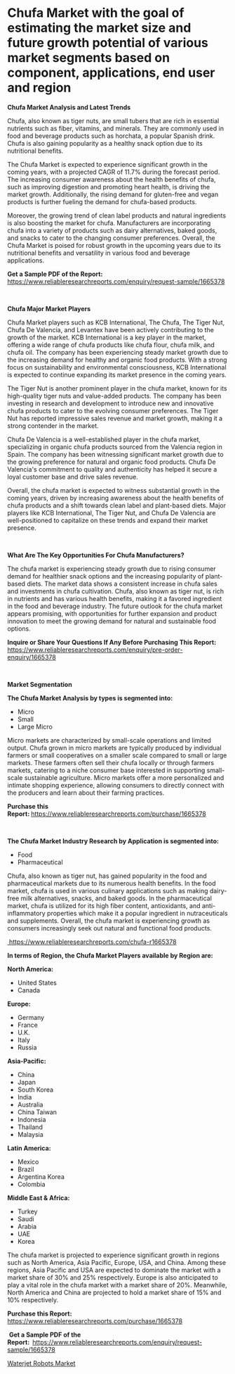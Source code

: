 <p><h1>Chufa Market with the goal of estimating the market size and future growth potential of various market segments based on component, applications, end user and region</h1></p><p><strong>Chufa Market Analysis and Latest Trends</strong></p>
<p><p>Chufa, also known as tiger nuts, are small tubers that are rich in essential nutrients such as fiber, vitamins, and minerals. They are commonly used in food and beverage products such as horchata, a popular Spanish drink. Chufa is also gaining popularity as a healthy snack option due to its nutritional benefits.</p><p>The Chufa Market is expected to experience significant growth in the coming years, with a projected CAGR of 11.7% during the forecast period. The increasing consumer awareness about the health benefits of chufa, such as improving digestion and promoting heart health, is driving the market growth. Additionally, the rising demand for gluten-free and vegan products is further fueling the demand for chufa-based products.</p><p>Moreover, the growing trend of clean label products and natural ingredients is also boosting the market for chufa. Manufacturers are incorporating chufa into a variety of products such as dairy alternatives, baked goods, and snacks to cater to the changing consumer preferences. Overall, the Chufa Market is poised for robust growth in the upcoming years due to its nutritional benefits and versatility in various food and beverage applications.</p></p>
<p><strong>Get a Sample PDF of the Report:&nbsp;</strong> <a href="https://www.reliableresearchreports.com/enquiry/request-sample/1665378">https://www.reliableresearchreports.com/enquiry/request-sample/1665378</a></p>
<p>&nbsp;</p>
<p><strong>Chufa Major Market Players</strong></p>
<p><p>Chufa Market players such as KCB International, The Chufa, The Tiger Nut, Chufa De Valencia, and Levantex have been actively contributing to the growth of the market. KCB International is a key player in the market, offering a wide range of chufa products like chufa flour, chufa milk, and chufa oil. The company has been experiencing steady market growth due to the increasing demand for healthy and organic food products. With a strong focus on sustainability and environmental consciousness, KCB International is expected to continue expanding its market presence in the coming years.</p><p>The Tiger Nut is another prominent player in the chufa market, known for its high-quality tiger nuts and value-added products. The company has been investing in research and development to introduce new and innovative chufa products to cater to the evolving consumer preferences. The Tiger Nut has reported impressive sales revenue and market growth, making it a strong contender in the market.</p><p>Chufa De Valencia is a well-established player in the chufa market, specializing in organic chufa products sourced from the Valencia region in Spain. The company has been witnessing significant market growth due to the growing preference for natural and organic food products. Chufa De Valencia's commitment to quality and authenticity has helped it secure a loyal customer base and drive sales revenue.</p><p>Overall, the chufa market is expected to witness substantial growth in the coming years, driven by increasing awareness about the health benefits of chufa products and a shift towards clean label and plant-based diets. Major players like KCB International, The Tiger Nut, and Chufa De Valencia are well-positioned to capitalize on these trends and expand their market presence.</p></p>
<p>&nbsp;</p>
<p><strong>What Are The Key Opportunities For Chufa Manufacturers?</strong></p>
<p><p>The chufa market is experiencing steady growth due to rising consumer demand for healthier snack options and the increasing popularity of plant-based diets. The market data shows a consistent increase in chufa sales and investments in chufa cultivation. Chufa, also known as tiger nut, is rich in nutrients and has various health benefits, making it a favored ingredient in the food and beverage industry. The future outlook for the chufa market appears promising, with opportunities for further expansion and product innovation to meet the growing demand for natural and sustainable food options.</p></p>
<p><strong>Inquire or Share Your Questions If Any Before Purchasing This Report:</strong> <a href="https://www.reliableresearchreports.com/enquiry/pre-order-enquiry/1665378">https://www.reliableresearchreports.com/enquiry/pre-order-enquiry/1665378</a></p>
<p>&nbsp;</p>
<p><strong>Market Segmentation</strong></p>
<p><strong>The Chufa Market Analysis by types is segmented into:</strong></p>
<p><ul><li>Micro</li><li>Small</li><li>Large Micro</li></ul></p>
<p><p>Micro markets are characterized by small-scale operations and limited output. Chufa grown in micro markets are typically produced by individual farmers or small cooperatives on a smaller scale compared to small or large markets. These farmers often sell their chufa locally or through farmers markets, catering to a niche consumer base interested in supporting small-scale sustainable agriculture. Micro markets offer a more personalized and intimate shopping experience, allowing consumers to directly connect with the producers and learn about their farming practices.</p></p>
<p><strong>Purchase this Report:&nbsp;</strong><a href="https://www.reliableresearchreports.com/purchase/1665378">https://www.reliableresearchreports.com/purchase/1665378</a></p>
<p>&nbsp;</p>
<p><strong>The Chufa Market Industry Research by Application is segmented into:</strong></p>
<p><ul><li>Food</li><li>Pharmaceutical</li></ul></p>
<p><p>Chufa, also known as tiger nut, has gained popularity in the food and pharmaceutical markets due to its numerous health benefits. In the food market, chufa is used in various culinary applications such as making dairy-free milk alternatives, snacks, and baked goods. In the pharmaceutical market, chufa is utilized for its high fiber content, antioxidants, and anti-inflammatory properties which make it a popular ingredient in nutraceuticals and supplements. Overall, the chufa market is experiencing growth as consumers increasingly seek out natural and functional food products.</p></p>
<p><a href="https://www.reliableresearchreports.com/chufa-r1665378">&nbsp;https://www.reliableresearchreports.com/chufa-r1665378</a></p>
<p><strong>In terms of Region, the Chufa Market Players available by Region are:</strong></p>
<p>
    <p> <strong> North America: </strong>
        <ul>
            <li>United States</li>
            <li>Canada</li>
        </ul>
        </p> 
    <p> <strong> Europe: </strong>
        <ul>
            <li>Germany</li>
            <li>France</li>
            <li>U.K.</li>
            <li>Italy</li>
            <li>Russia</li>
        </ul>
        </p> 
    <p> <strong> Asia-Pacific: </strong>
        <ul>
            <li>China</li>
            <li>Japan</li>
            <li>South Korea</li>
            <li>India</li>
            <li>Australia</li>
            <li>China Taiwan</li>
            <li>Indonesia</li>
            <li>Thailand</li>
            <li>Malaysia</li>
        </ul>
        </p> 
    <p> <strong> Latin America: </strong>
        <ul>
            <li>Mexico</li>
            <li>Brazil</li>
            <li>Argentina Korea</li>
            <li>Colombia</li>
        </ul>
        </p> 
    <p> <strong> Middle East & Africa: </strong>
        <ul>
            <li>Turkey</li>
            <li>Saudi</li>
            <li>Arabia</li>
            <li>UAE</li>
            <li>Korea</li>
        </ul>
    </p>
    </p>
<p><p>The chufa market is projected to experience significant growth in regions such as North America, Asia Pacific, Europe, USA, and China. Among these regions, Asia Pacific and USA are expected to dominate the market with a market share of 30% and 25% respectively. Europe is also anticipated to play a vital role in the chufa market with a market share of 20%. Meanwhile, North America and China are projected to hold a market share of 15% and 10% respectively.</p></p>
<p><strong>Purchase this Report: </strong><a href="https://www.reliableresearchreports.com/purchase/1665378">https://www.reliableresearchreports.com/purchase/1665378</a></p>
<p>&nbsp;<strong>Get a Sample PDF of the Report:&nbsp;&nbsp;</strong><a href="https://www.reliableresearchreports.com/enquiry/request-sample/1665378">https://www.reliableresearchreports.com/enquiry/request-sample/1665378</a></p>
<p><strong></strong></p>
<p><p><a href="https://view.publitas.com/reportprime-1/waterjet-robots-market-global-market-share-and-ranking-overall-sales-and-demand-forecast-2024-2031/">Waterjet Robots Market</a></p></p>